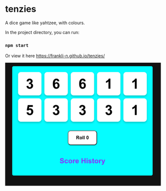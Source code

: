 # tenzies
A dice game like yahtzee, with colours.

In the project directory, you can run:
### `npm start`

Or view it here
https://frankli-n.github.io/tenzies/

![colourful pic](./sshot.png)
